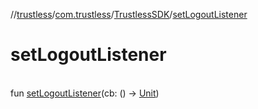 //[trustless](../../../index.md)/[com.trustless](../index.md)/[TrustlessSDK](index.md)/[setLogoutListener](set-logout-listener.md)

# setLogoutListener

\
fun [setLogoutListener](set-logout-listener.md)(cb: () -&gt; [Unit](https://kotlinlang.org/api/latest/jvm/stdlib/kotlin/-unit/index.html))
